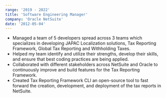 ```yaml
---
range: '2019 - 2022'
title: 'Software Engineering Manager'
company: 'Oracle NetSuite'
date: '2012-05-04'
---
```


- Managed a team of 5 developers spread across 3 teams which specializes in developing JAPAC Localization solutions, Tax Reporting Framework, Global Tax Reporting and Withholding Taxes.
- Helped my team identify and utilize their strengths, develop their skills, and ensure that best coding practices are being applied.
- Collaborated with different stakeholders across NetSuite and Oracle  to continuously improve and build features for the Tax Reporting Framework.
- Created Tax Reporting Framework CLI an open-source tool to fast forward the creation, development, and deployment of the tax reports in NetSuite.


